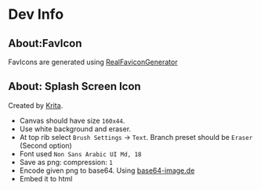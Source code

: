 # Dev Info

## About:FavIcon
FavIcons are generated using [RealFaviconGenerator](https://realfavicongenerator.net/)

## About: Splash Screen Icon
Created by [Krita](https://krita.org).

* Canvas should have size `160x44`.
* Use white background and eraser. 
* At top rib select `Brush Settings` ->  `Text`. Branch preset should be `Eraser` (Second option)
* Font used `Non Sans Arabic UI Md, 18`
* Save as png: compression: `1`
* Encode given png to base64. Using [base64-image.de](https://www.base64-image.de/)
* Embed it to html

